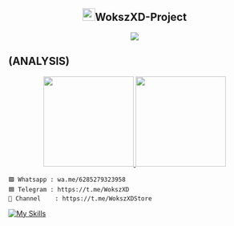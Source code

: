 <!-- Hi skid <3 -->

<h2 align="center"><img src="https://s8.gifyu.com/images/979447220829032478.gif" height="25px">WokszXD-Project<a href="https://discord.gg/onlp"></a></h2>

<p align="center">

<img src="https://readme-typing-svg.herokuapp.com?color=000000&center=true&vCenter=true&multiline=true&height=85&lines=𝙃𝙚𝙡𝙡𝙤,+𝙬𝙚𝙡𝙘𝙤𝙢𝙚;𝗜𝗻𝘁𝗿𝗼𝗱𝘂𝗰𝗲+𝗠𝘆+𝗡𝗮𝗺𝗲+WokszXD-Project">

## (ANALYSIS)
<p align="center">

<a href="https://github.com/Salampahah">

  <img height="180em" src="https://github-readme-stats-eight-theta.vercel.app/api?username=Salampahah&show_icons=true&theme=algolia&include_all_commits=true&count_private=true"/>

  <img height="180em" src="https://github-readme-stats-eight-theta.vercel.app/api/top-langs/?username=SalamPahah&layout=compact&langs_count=8&theme=algolia"/>

</a>
</p>





```
🟩 Whatsapp : wa.me/6285279323958
🟦 Telegram : https://t.me/WokszXD
🔵 Channel    : https://t.me/WokszXDStore
```

[![My Skills](https://skillicons.dev/icons?i=java,linux,js,html,css,python,php,bash,azure,docker,gcp)](https://skillicons.dev)





















